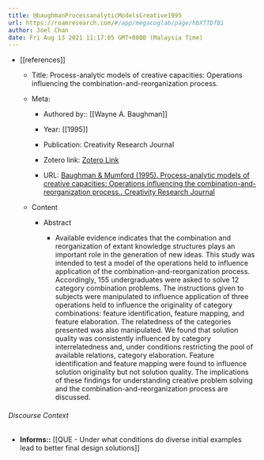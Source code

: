 ```yaml
---
title: @baughmanProcessanalyticModelsCreative1995
url: https://roamresearch.com/#/app/megacoglab/page/hbXTTDfBi
author: Joel Chan
date: Fri Aug 13 2021 11:17:05 GMT+0800 (Malaysia Time)
---
```


- [[references]]

    - Title: Process-analytic models of creative capacities: Operations influencing the combination-and-reorganization process.

    - Meta:

        - Authored by:: [[Wayne A. Baughman]]

        - Year: [[1995]]

        - Publication: Creativity Research Journal

        - Zotero link: [Zotero Link](zotero://select/items/7_8DRHGBKD)

        - URL: [Baughman & Mumford (1995). Process-analytic models of creative capacities: Operations influencing the combination-and-reorganization process.. Creativity Research Journal](undefined)

    - Content

        - Abstract

            - Available evidence indicates that the combination and reorganization of extant knowledge structures plays an important role in the generation of new ideas. This study was intended to test a model of the operations held to influence application of the combination-and-reorganization process. Accordingly, 155 undergraduates were asked to solve 12 category combination problems. The instructions given to subjects were manipulated to influence application of three operations held to influence the originality of category combinations: feature identification, feature mapping, and feature elaboration. The relatedness of the categories presented was also manipulated. We found that solution quality was consistently influenced by category interrelatedness and, under conditions restricting the pool of available relations, category elaboration. Feature identification and feature mapping were found to influence solution originality but not solution quality. The implications of these findings for understanding creative problem solving and the combination-and-reorganization process are discussed.

###### Discourse Context

- **Informs::** [[QUE - Under what conditions do diverse initial examples lead to better final design solutions]]

